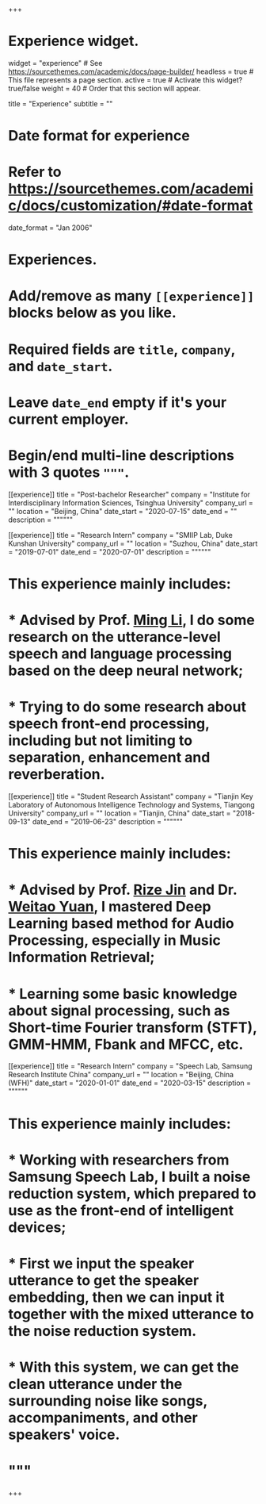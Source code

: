 +++
# Experience widget.
widget = "experience"  # See https://sourcethemes.com/academic/docs/page-builder/
headless = true  # This file represents a page section.
active = true  # Activate this widget? true/false
weight = 40  # Order that this section will appear.

title = "Experience"
subtitle = ""

# Date format for experience
#   Refer to https://sourcethemes.com/academic/docs/customization/#date-format
date_format = "Jan 2006"

# Experiences.
#   Add/remove as many `[[experience]]` blocks below as you like.
#   Required fields are `title`, `company`, and `date_start`.
#   Leave `date_end` empty if it's your current employer.
#   Begin/end multi-line descriptions with 3 quotes `"""`.

[[experience]]
  title = "Post-bachelor Researcher"
  company = "Institute for Interdisciplinary Information Sciences, Tsinghua University"
  company_url = ""
  location = "Beijing, China"
  date_start = "2020-07-15"
  date_end = ""
  description = """"""
  
[[experience]]
  title = "Research Intern"
  company = "SMIIP Lab, Duke Kunshan University"
  company_url = ""
  location = "Suzhou, China"
  date_start = "2019-07-01"
  date_end = "2020-07-01"
  description = """"""
  # This experience mainly includes:
  
  # * Advised by Prof. [Ming Li](https://scholars.duke.edu/person/MingLi), I do some research on the utterance-level speech and language processing based on the deep neural network;
  # * Trying to do some research about speech front-end processing, including but not limiting to separation, enhancement and reverberation.
  

[[experience]]
  title = "Student Research Assistant"
  company = "Tianjin Key Laboratory of Autonomous Intelligence Technology and Systems, Tiangong University"
  company_url = ""
  location = "Tianjin, China"
  date_start = "2018-09-13"
  date_end = "2019-06-23"
  description = """"""
  # This experience mainly includes:
  
  # * Advised by Prof. [Rize Jin](https://scholar.google.com/citations?user=pDJfVZcAAAAJ&hl=en) and Dr. [Weitao Yuan](https://www.researchgate.net/profile/Weitao_Yuan), I mastered Deep Learning based method for Audio Processing, especially in Music Information Retrieval;
  # * Learning some basic knowledge about signal processing, such as Short-time Fourier transform (STFT), GMM-HMM, Fbank and MFCC, etc.
  
  
[[experience]]
  title = "Research Intern"
  company = "Speech Lab, Samsung Research Institute China"
  company_url = ""
  location = "Beijing, China (WFH)"
  date_start = "2020-01-01"
  date_end = "2020-03-15"
  description = """"""
  # This experience mainly includes:
  
  # * Working with researchers from Samsung Speech Lab, I built a noise reduction system, which prepared to use as the front-end of intelligent devices;
  # * First we input the speaker utterance to get the speaker embedding, then we can input it together with the mixed utterance to the noise reduction system.
  # * With this system, we can get the clean utterance under the surrounding noise like songs, accompaniments, and other speakers' voice.
  # """

+++
